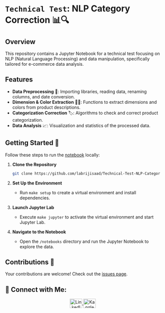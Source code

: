 # `Technical Test`: NLP Category Correction 📊🔍

## Overview

This repository contains a Jupyter Notebook for a technical test focusing on NLP (Natural Language Processing) and data
manipulation, specifically tailored for e-commerce data analysis.

## Features

- **Data Preprocessing** 🔄: Importing libraries, reading data, renaming columns, and date conversion.
- **Dimension & Color Extraction** 📏🎨: Functions to extract dimensions and colors from product descriptions.
- **Categorization Correction** 🏷️: Algorithms to check and correct product categorization.
- **Data Analysis** 📈: Visualization and statistics of the processed data.

## Getting Started 🚀

Follow these steps to run the [notebook](./notebooks/Technical%20Test.ipynb) locally:

1. **Clone the Repository**
   ```bash
   git clone https://github.com/labrijisaad/Technical-Test-NLP-Category-Correction.git
   ```

2. **Set Up the Environment**
    - Run `make setup` to create a virtual environment and install dependencies.

3. **Launch Jupyter Lab**
    - Execute `make jupyter` to activate the virtual environment and start Jupyter Lab.

4. **Navigate to the Notebook**
    - Open the `/notebooks` directory and run the Jupyter Notebook to explore the data.

## Contributions 🤝

Your contributions are welcome! Check out
the [issues page](https://github.com/labrijisaad/Technical-Test-NLP-Category-Correction/issues).

## 🙌 Connect with Me:

<p align="center">
  <a href="https://linkedin.com/in/labrijisaad" target="_blank">
    <img align="center" alt="LinkedIn" height="30" src="https://raw.githubusercontent.com/rahuldkjain/github-profile-readme-generator/master/src/images/icons/Social/linked-in-alt.svg" width="40"/>
  </a>
  <a href="https://kaggle.com/saadlabriji" target="_blank">
    <img align="center" alt="Kaggle" height="30" src="https://raw.githubusercontent.com/rahuldkjain/github-profile-readme-generator/master/src/images/icons/Social/kaggle.svg" width="40"/>
  </a>
</p>
